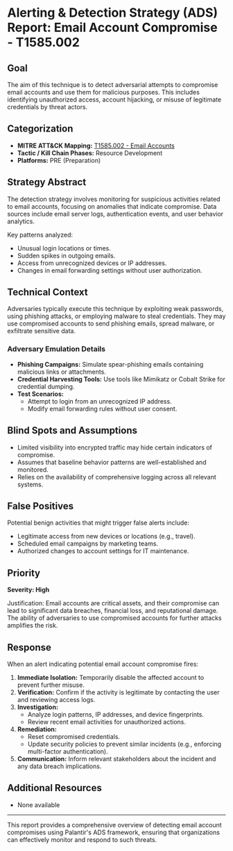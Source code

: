 # Alerting & Detection Strategy (ADS) Report: Email Account Compromise - T1585.002

## Goal
The aim of this technique is to detect adversarial attempts to compromise email accounts and use them for malicious purposes. This includes identifying unauthorized access, account hijacking, or misuse of legitimate credentials by threat actors.

## Categorization
- **MITRE ATT&CK Mapping:** [T1585.002 - Email Accounts](https://attack.mitre.org/techniques/T1585/002)
- **Tactic / Kill Chain Phases:** Resource Development
- **Platforms:** PRE (Preparation)

## Strategy Abstract
The detection strategy involves monitoring for suspicious activities related to email accounts, focusing on anomalies that indicate compromise. Data sources include email server logs, authentication events, and user behavior analytics.

Key patterns analyzed:
- Unusual login locations or times.
- Sudden spikes in outgoing emails.
- Access from unrecognized devices or IP addresses.
- Changes in email forwarding settings without user authorization.

## Technical Context
Adversaries typically execute this technique by exploiting weak passwords, using phishing attacks, or employing malware to steal credentials. They may use compromised accounts to send phishing emails, spread malware, or exfiltrate sensitive data.

### Adversary Emulation Details
- **Phishing Campaigns:** Simulate spear-phishing emails containing malicious links or attachments.
- **Credential Harvesting Tools:** Use tools like Mimikatz or Cobalt Strike for credential dumping.
- **Test Scenarios:**
  - Attempt to login from an unrecognized IP address.
  - Modify email forwarding rules without user consent.

## Blind Spots and Assumptions
- Limited visibility into encrypted traffic may hide certain indicators of compromise.
- Assumes that baseline behavior patterns are well-established and monitored.
- Relies on the availability of comprehensive logging across all relevant systems.

## False Positives
Potential benign activities that might trigger false alerts include:
- Legitimate access from new devices or locations (e.g., travel).
- Scheduled email campaigns by marketing teams.
- Authorized changes to account settings for IT maintenance.

## Priority
**Severity: High**

Justification: Email accounts are critical assets, and their compromise can lead to significant data breaches, financial loss, and reputational damage. The ability of adversaries to use compromised accounts for further attacks amplifies the risk.

## Response
When an alert indicating potential email account compromise fires:
1. **Immediate Isolation:** Temporarily disable the affected account to prevent further misuse.
2. **Verification:** Confirm if the activity is legitimate by contacting the user and reviewing access logs.
3. **Investigation:**
   - Analyze login patterns, IP addresses, and device fingerprints.
   - Review recent email activities for unauthorized actions.
4. **Remediation:**
   - Reset compromised credentials.
   - Update security policies to prevent similar incidents (e.g., enforcing multi-factor authentication).
5. **Communication:** Inform relevant stakeholders about the incident and any data breach implications.

## Additional Resources
- None available

---

This report provides a comprehensive overview of detecting email account compromises using Palantir's ADS framework, ensuring that organizations can effectively monitor and respond to such threats.